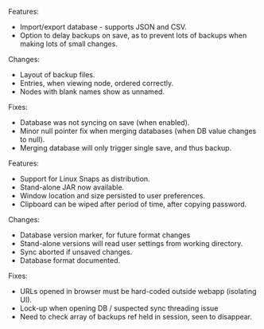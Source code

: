 Features:
- Import/export database - supports JSON and CSV.
- Option to delay backups on save, as to prevent lots of backups when making lots of small changes.

Changes:
- Layout of backup files.
- Entries, when viewing node, ordered correctly.
- Nodes with blank names show as unnamed.

Fixes:
- Database was not syncing on save (when enabled).
- Minor null pointer fix when merging databases (when DB value changes to null).
- Merging database will only trigger single save, and thus backup.








Features:
- Support for Linux Snaps as distribution.
- Stand-alone JAR now available.
- Window location and size persisted to user preferences.
- Clipboard can be wiped after period of time, after copying password.

Changes:
- Database version marker, for future format changes
- Stand-alone versions will read user settings from working directory.
- Sync aborted if unsaved changes.
- Database format documented.

Fixes:
- URLs opened in browser must be hard-coded outside webapp (isolating UI).
- Lock-up when opening DB / suspected sync threading issue
- Need to check array of backups ref held in session, seen to disappear.
